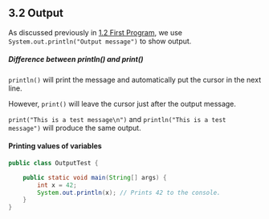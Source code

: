 ## 3.2 Output

As discussed previously in [1.2 First Program](01-getting-started/01-2-first-program.md), we use `System.out.println("Output message")` to show output.

##### Difference between println() and print()

`println()` will print the message and automatically put the cursor in the next line.
    
However, `print()` will leave the cursor just after the output message.

`print("This is a test message\n")` and `println("This is a test message")` will produce the same output.

#### Printing values of variables

```java
public class OutputTest {

    public static void main(String[] args) {
        int x = 42;
        System.out.println(x); // Prints 42 to the console. 
    }
}

```